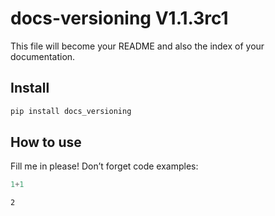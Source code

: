 docs-versioning V1.1.3rc1
================

<!-- WARNING: THIS FILE WAS AUTOGENERATED! DO NOT EDIT! -->

This file will become your README and also the index of your
documentation.

## Install

``` sh
pip install docs_versioning
```

## How to use

Fill me in please! Don’t forget code examples:

``` python
1+1
```

    2
